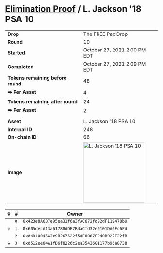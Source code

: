 # [Elimination Proof](./readme.md) / L. Jackson &#039;18 PSA 10

|||
|---|---|
| **Drop** | The FREE Pax Drop |
| **Round** | 10 |
| **Started** | October 27, 2021 2:00 PM EDT |
| **Completed** | October 27, 2021 2:09 PM EDT |
| **Tokens remaining before round** | 48 |
| **➡️ Per Asset** | 4 |
| **Tokens remaining after round** | 24 |
| **➡️ Per Asset** | 2 |
| | |
| **Asset** | L. Jackson &#039;18 PSA 10 |
| **Internal ID** | 248 |
| **On-chain ID** | 66 |
| **Image** | <img src="https://tcdn.blokpax.com/94aa4804-2e35-4a5d-bc05-a1239faa6cc1/290d42e6d02fa35846ef7c206f038fe81257ebb22c8dcc128190ec22bd126d9d.jpg" height="200" alt="L. Jackson &#039;18 PSA 10" /> |


| 💀 | # | Owner |
| --- | --- | --- |
|  | `0` | `0x423e8A637e95ea31f6a3fAC672fd92dF119478b9` |
| 💀 | `1` | `0x605decA13a61788dDE7B4aCfd32e9101DA6Fc6Fd` |
|  | `2` | `0xd4840045A3c9B267522f58E8067F240B022F22fB` |
| 💀 | `3` | `0xd512ee04A1fD6f8226c2ea3543601177b96a8738` |

